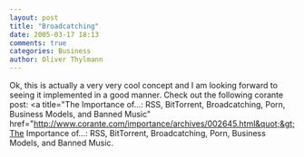 ```yaml
---
layout: post
title: "Broadcatching"
date: 2005-03-17 18:13
comments: true
categories: Business
author: Oliver Thylmann
---
```



Ok, this is actually a very very cool concept and I am looking forward to seeing it implemented in a good manner. Check out the following corante post: &lt;a title=&quot;The Importance of...: RSS, BitTorrent, Broadcatching, Porn, Business Models, and Banned Music&quot; href=&quot;http://www.corante.com/importance/archives/002645.html&quot;&gt;The Importance of...: RSS, BitTorrent, Broadcatching, Porn, Business Models, and Banned Music.


